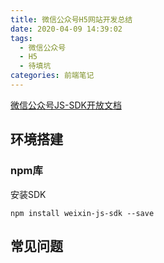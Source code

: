 ```yaml
---
title: 微信公众号H5网站开发总结
date: 2020-04-09 14:39:02
tags:
  - 微信公众号
  - H5
  - 待填坑
categories: 前端笔记
---
```


[微信公众号JS-SDK开放文档](https://developers.weixin.qq.com/doc/offiaccount/Getting_Started/Overview.html)

## 环境搭建

### npm库

安装SDK

```shell
npm install weixin-js-sdk --save
```

## 常见问题